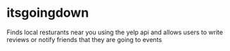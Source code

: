 # itsgoingdown
Finds local resturants near you using the yelp api and allows users to write reviews or notify friends that they are going to events
